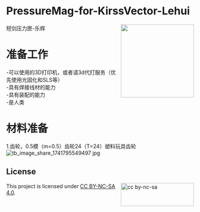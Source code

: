 # PressureMag-for-KirssVector-Lehui
短剑压力匣-乐辉
<img src="https://github.com/user-attachments/assets/7e403a36-4dca-4b56-a3b2-4578b4d0c584)" width="196" style="float:right">


# 准备工作

  -可以使用的3D打印机，或者请3d代打服务（优先使用光固化和SLS等）  
  -具有焊接线材的能力  
  -具有装配的能力  
  -是人类  
  
# 材料准备
  1.齿轮，0.5模（m=0.5）齿轮24（T=24）塑料玩具齿轮
![tb_image_share_1741795549497 jpg](https://github.com/user-attachments/assets/18a9aa38-6b38-4cc6-b19a-c460fe35684d)




## License

<img src="https://mirrors.creativecommons.org/presskit/buttons/88x31/png/by-nc-sa.png" alt="cc by-nc-sa" width="196" height="62" style="float:right">

This project is licensed under [CC BY-NC-SA 4.0](https://creativecommons.org/licenses/by-nc-sa/4.0/legalcode.en).
